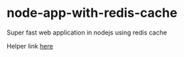 # node-app-with-redis-cache
Super fast web application in nodejs using redis cache

Helper link [here](https://blog.manifold.co/build-super-fast-apps-in-node-js-using-redis-cache-d3d55bbdc375)

